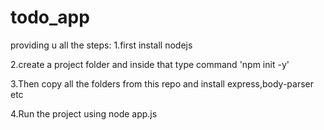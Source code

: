 # todo_app
providing u all the steps:
1.first install nodejs

2.create a project folder and inside that type command 'npm init -y'

3.Then copy all the folders from this repo and install express,body-parser etc

4.Run the project using node app.js
